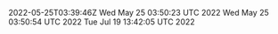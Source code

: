 2022-05-25T03:39:46Z
Wed May 25 03:50:23 UTC 2022
Wed May 25 03:50:54 UTC 2022
Tue Jul 19 13:42:05 UTC 2022
